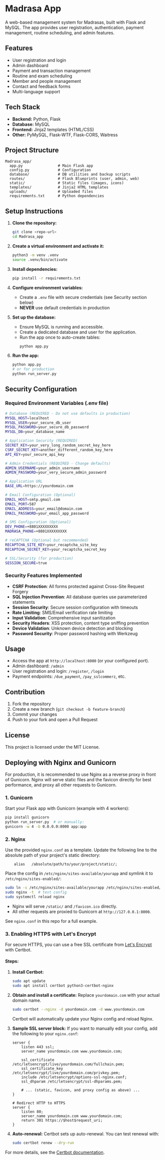 # Madrasa App

A web-based management system for Madrasas, built with Flask and MySQL. The app provides user registration, authentication, payment management, routine scheduling, and admin features.

## Features
- User registration and login
- Admin dashboard
- Payment and transaction management
- Routine and exam scheduling
- Member and people management
- Contact and feedback forms
- Multi-language support

## Tech Stack
- **Backend:** Python, Flask
- **Database:** MySQL
- **Frontend:** Jinja2 templates (HTML/CSS)
- **Other:** PyMySQL, Flask-WTF, Flask-CORS, Waitress

## Project Structure
```
Madrasa_app/
  app.py                # Main Flask app
  config.py             # Configuration
  database/             # DB utilities and backup scripts
  routes/               # Flask Blueprints (user, admin, web)
  static/               # Static files (images, icons)
  templates/            # Jinja2 HTML templates
  uploads/              # Uploaded files
  requirements.txt      # Python dependencies
```

## Setup Instructions
1. **Clone the repository:**
   ```bash
   git clone <repo-url>
   cd Madrasa_app
   ```
2. **Create a virtual environment and activate it:**
   ```bash
   python3 -m venv .venv
   source .venv/bin/activate
   ```
3. **Install dependencies:**
   ```bash
   pip install -r requirements.txt
   ```
4. **Configure environment variables:**
   - Create a `.env` file with secure credentials (see Security section below)
   - **NEVER** use default credentials in production
   
5. **Set up the database:**
   - Ensure MySQL is running and accessible.
   - Create a dedicated database and user for the application.
   - Run the app once to auto-create tables:
     ```bash
     python app.py
     ```
6. **Run the app:**
   ```bash
   python app.py
   # or for production
   python run_server.py
   ```

## Security Configuration

### Required Environment Variables (.env file)
```bash
# Database (REQUIRED - Do not use defaults in production)
MYSQL_HOST=localhost
MYSQL_USER=your_secure_db_user
MYSQL_PASSWORD=your_secure_db_password
MYSQL_DB=your_database_name

# Application Security (REQUIRED)
SECRET_KEY=your_very_long_random_secret_key_here
CSRF_SECRET_KEY=another_different_random_key_here
API_KEY=your_secure_api_key

# Admin Credentials (REQUIRED - Change defaults)
ADMIN_USERNAME=your_admin_username
ADMIN_PASSWORD=your_very_secure_admin_password

# Application URL
BASE_URL=https://yourdomain.com

# Email Configuration (Optional)
EMAIL_HOST=smtp.gmail.com
EMAIL_PORT=587
EMAIL_ADDRESS=your_email@domain.com
EMAIL_PASSWORD=your_email_app_password

# SMS Configuration (Optional)
DEV_PHONE=+8801XXXXXXXXX
MADRASA_PHONE=+8801XXXXXXXXX

# reCAPTCHA (Optional but recommended)
RECAPTCHA_SITE_KEY=your_recaptcha_site_key
RECAPTCHA_SECRET_KEY=your_recaptcha_secret_key

# SSL/Security (for production)
SESSION_SECURE=true
```

### Security Features Implemented
- **CSRF Protection**: All forms protected against Cross-Site Request Forgery
- **SQL Injection Prevention**: All database queries use parameterized statements
- **Session Security**: Secure session configuration with timeouts
- **Rate Limiting**: SMS/Email verification rate limiting
- **Input Validation**: Comprehensive input sanitization
- **Security Headers**: XSS protection, content type sniffing prevention
- **Device Validation**: Unknown device detection and blocking
- **Password Security**: Proper password hashing with Werkzeug 

## Usage
- Access the app at `http://localhost:8000` (or your configured port).
- Admin dashboard: `/admin`
- User registration and login: `/register`, `/login`
- Payment endpoints: `/due_payment`, `/pay_sslcommerz`, etc.

## Contribution
1. Fork the repository
2. Create a new branch (`git checkout -b feature-branch`)
3. Commit your changes
4. Push to your fork and open a Pull Request

## License
This project is licensed under the MIT License. 

## Deploying with Nginx and Gunicorn

For production, it is recommended to use Nginx as a reverse proxy in front of Gunicorn. Nginx will serve static files and the favicon directly for best performance, and proxy all other requests to Gunicorn.

### 1. Gunicorn
Start your Flask app with Gunicorn (example with 4 workers):

```bash
pip install gunicorn
python run_server.py  # or manually:
gunicorn -w 4 -b 0.0.0.0:8000 app:app
```

### 2. Nginx
Use the provided `nginx.conf` as a template. Update the following line to the absolute path of your project's static directory:

```
    alias   /absolute/path/to/your/project/static/;
```

Place the config in `/etc/nginx/sites-available/yourapp` and symlink it to `/etc/nginx/sites-enabled/`:

```bash
sudo ln -s /etc/nginx/sites-available/yourapp /etc/nginx/sites-enabled/
sudo nginx -t  # test config
sudo systemctl reload nginx
```

- Nginx will serve `/static/` and `/favicon.ico` directly.
- All other requests are proxied to Gunicorn at `http://127.0.0.1:8000`.

See `nginx.conf` in this repo for a full example. 

### 3. Enabling HTTPS with Let's Encrypt

For secure HTTPS, you can use a free SSL certificate from [Let's Encrypt](https://letsencrypt.org/) with Certbot.

#### Steps:
1. **Install Certbot:**
   ```bash
   sudo apt update
   sudo apt install certbot python3-certbot-nginx
   ```
2. **Obtain and install a certificate:**
   Replace `yourdomain.com` with your actual domain name.
   ```bash
   sudo certbot --nginx -d yourdomain.com -d www.yourdomain.com
   ```
   Certbot will automatically update your Nginx config and reload Nginx.

3. **Sample SSL server block:**
   If you want to manually edit your config, add the following to your `nginx.conf`:
   ```nginx
   server {
       listen 443 ssl;
       server_name yourdomain.com www.yourdomain.com;

       ssl_certificate /etc/letsencrypt/live/yourdomain.com/fullchain.pem;
       ssl_certificate_key /etc/letsencrypt/live/yourdomain.com/privkey.pem;
       include /etc/letsencrypt/options-ssl-nginx.conf;
       ssl_dhparam /etc/letsencrypt/ssl-dhparams.pem;

       # ... (static, favicon, and proxy config as above) ...
   }

   # Redirect HTTP to HTTPS
   server {
       listen 80;
       server_name yourdomain.com www.yourdomain.com;
       return 301 https://$host$request_uri;
   }
   ```

4. **Auto-renewal:**
   Certbot sets up auto-renewal. You can test renewal with:
   ```bash
   sudo certbot renew --dry-run
   ```

For more details, see the [Certbot documentation](https://certbot.eff.org/). 